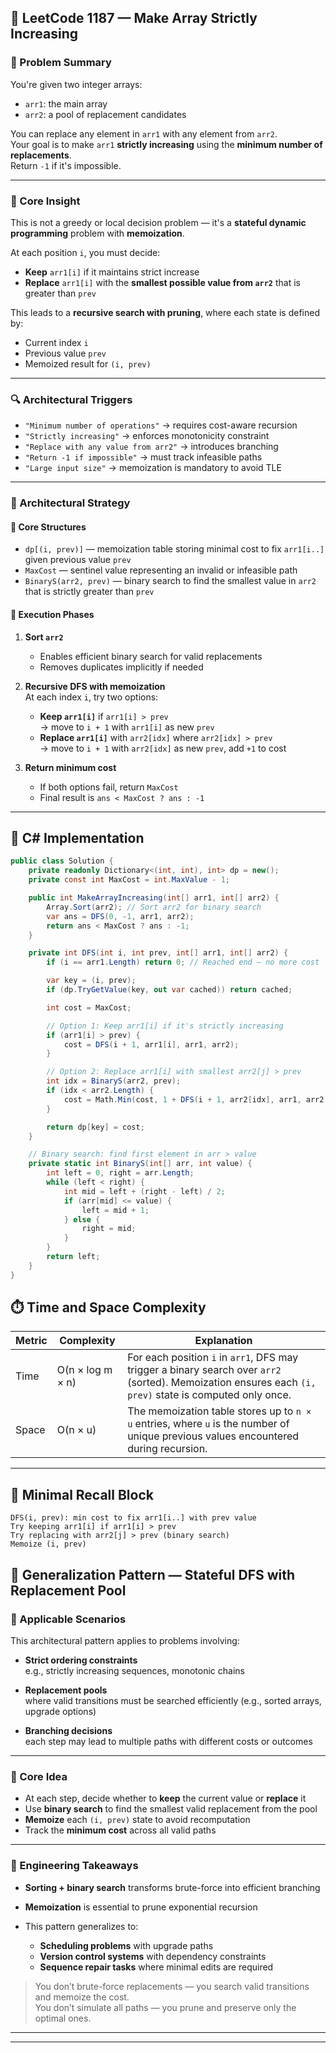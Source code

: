 ## 🧫 LeetCode 1187 — Make Array Strictly Increasing

### 📜 Problem Summary

You're given two integer arrays:

- `arr1`: the main array  
- `arr2`: a pool of replacement candidates

You can replace any element in `arr1` with any element from `arr2`.  
Your goal is to make `arr1` **strictly increasing** using the **minimum number of replacements**.  
Return `-1` if it's impossible.

---

### 🧠 Core Insight

This is not a greedy or local decision problem — it's a **stateful dynamic programming** problem with **memoization**.

At each position `i`, you must decide:

- **Keep** `arr1[i]` if it maintains strict increase  
- **Replace** `arr1[i]` with the **smallest possible value from `arr2`** that is greater than `prev`

This leads to a **recursive search with pruning**, where each state is defined by:

- Current index `i`  
- Previous value `prev`  
- Memoized result for `(i, prev)`

---

### 🔍 Architectural Triggers

- `"Minimum number of operations"` → requires cost-aware recursion  
- `"Strictly increasing"` → enforces monotonicity constraint  
- `"Replace with any value from arr2"` → introduces branching  
- `"Return -1 if impossible"` → must track infeasible paths  
- `"Large input size"` → memoization is mandatory to avoid TLE

---

### 🔧 Architectural Strategy

#### 🔹 Core Structures

- `dp[(i, prev)]` — memoization table storing minimal cost to fix `arr1[i..]` given previous value `prev`  
- `MaxCost` — sentinel value representing an invalid or infeasible path  
- `BinaryS(arr2, prev)` — binary search to find the smallest value in `arr2` that is strictly greater than `prev`

#### 🔹 Execution Phases

1. **Sort `arr2`**  
   - Enables efficient binary search for valid replacements  
   - Removes duplicates implicitly if needed

2. **Recursive DFS with memoization**  
   At each index `i`, try two options:
   - **Keep `arr1[i]`** if `arr1[i] > prev`  
     → move to `i + 1` with `arr1[i]` as new `prev`
   - **Replace `arr1[i]`** with `arr2[idx]` where `arr2[idx] > prev`  
     → move to `i + 1` with `arr2[idx]` as new `prev`, add `+1` to cost

3. **Return minimum cost**  
   - If both options fail, return `MaxCost`  
   - Final result is `ans < MaxCost ? ans : -1`

---

## 🚀 C# Implementation 
```csharp
public class Solution {
    private readonly Dictionary<(int, int), int> dp = new();
    private const int MaxCost = int.MaxValue - 1;

    public int MakeArrayIncreasing(int[] arr1, int[] arr2) {
        Array.Sort(arr2); // Sort arr2 for binary search
        var ans = DFS(0, -1, arr1, arr2);
        return ans < MaxCost ? ans : -1;
    }

    private int DFS(int i, int prev, int[] arr1, int[] arr2) {
        if (i == arr1.Length) return 0; // Reached end — no more cost

        var key = (i, prev);
        if (dp.TryGetValue(key, out var cached)) return cached;

        int cost = MaxCost;

        // Option 1: Keep arr1[i] if it's strictly increasing
        if (arr1[i] > prev) {
            cost = DFS(i + 1, arr1[i], arr1, arr2);
        }

        // Option 2: Replace arr1[i] with smallest arr2[j] > prev
        int idx = BinaryS(arr2, prev);
        if (idx < arr2.Length) {
            cost = Math.Min(cost, 1 + DFS(i + 1, arr2[idx], arr1, arr2));
        }

        return dp[key] = cost;
    }

    // Binary search: find first element in arr > value
    private static int BinaryS(int[] arr, int value) {
        int left = 0, right = arr.Length;
        while (left < right) {
            int mid = left + (right - left) / 2;
            if (arr[mid] <= value) {
                left = mid + 1;
            } else {
                right = mid;
            }
        }
        return left;
    }
}
```

## ⏱️ Time and Space Complexity

| Metric | Complexity        | Explanation |
|--------|-------------------|-------------|
| Time   | O(n × log m × n)  | For each position `i` in `arr1`, DFS may trigger a binary search over `arr2` (sorted). Memoization ensures each `(i, prev)` state is computed only once. |
| Space  | O(n × u)          | The memoization table stores up to `n × u` entries, where `u` is the number of unique previous values encountered during recursion. |

---

## 🧱 Minimal Recall Block

```text
DFS(i, prev): min cost to fix arr1[i..] with prev value
Try keeping arr1[i] if arr1[i] > prev
Try replacing with arr2[j] > prev (binary search)
Memoize (i, prev)
```

## 🧩 Generalization Pattern — Stateful DFS with Replacement Pool

### 📌 Applicable Scenarios

This architectural pattern applies to problems involving:

- **Strict ordering constraints**  
  e.g., strictly increasing sequences, monotonic chains

- **Replacement pools**  
  where valid transitions must be searched efficiently (e.g., sorted arrays, upgrade options)

- **Branching decisions**  
  each step may lead to multiple paths with different costs or outcomes

---

### 🔹 Core Idea

- At each step, decide whether to **keep** the current value or **replace** it  
- Use **binary search** to find the smallest valid replacement from the pool  
- **Memoize** each `(i, prev)` state to avoid recomputation  
- Track the **minimum cost** across all valid paths

---

### 🧠 Engineering Takeaways

- **Sorting + binary search** transforms brute-force into efficient branching  
- **Memoization** is essential to prune exponential recursion  
- This pattern generalizes to:

  - **Scheduling problems** with upgrade paths  
  - **Version control systems** with dependency constraints  
  - **Sequence repair tasks** where minimal edits are required

> You don’t brute-force replacements — you search valid transitions and memoize the cost.  
> You don’t simulate all paths — you prune and preserve only the optimal ones.


---

---
